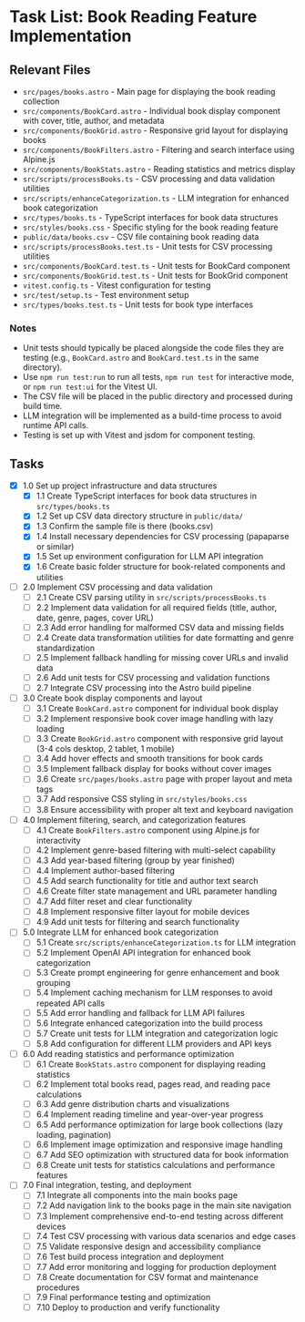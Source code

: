 # Task List: Book Reading Feature Implementation

## Relevant Files

- `src/pages/books.astro` - Main page for displaying the book reading collection
- `src/components/BookCard.astro` - Individual book display component with cover, title, author, and metadata
- `src/components/BookGrid.astro` - Responsive grid layout for displaying books
- `src/components/BookFilters.astro` - Filtering and search interface using Alpine.js
- `src/components/BookStats.astro` - Reading statistics and metrics display
- `src/scripts/processBooks.ts` - CSV processing and data validation utilities
- `src/scripts/enhanceCategorization.ts` - LLM integration for enhanced book categorization
- `src/types/books.ts` - TypeScript interfaces for book data structures
- `src/styles/books.css` - Specific styling for the book reading feature
- `public/data/books.csv` - CSV file containing book reading data
- `src/scripts/processBooks.test.ts` - Unit tests for CSV processing utilities
- `src/components/BookCard.test.ts` - Unit tests for BookCard component
- `src/components/BookGrid.test.ts` - Unit tests for BookGrid component
- `vitest.config.ts` - Vitest configuration for testing
- `src/test/setup.ts` - Test environment setup
- `src/types/books.test.ts` - Unit tests for book type interfaces

### Notes

- Unit tests should typically be placed alongside the code files they are testing (e.g., `BookCard.astro` and `BookCard.test.ts` in the same directory).
- Use `npm run test:run` to run all tests, `npm run test` for interactive mode, or `npm run test:ui` for the Vitest UI.
- The CSV file will be placed in the public directory and processed during build time.
- LLM integration will be implemented as a build-time process to avoid runtime API calls.
- Testing is set up with Vitest and jsdom for component testing.

## Tasks

- [x] 1.0 Set up project infrastructure and data structures
  - [x] 1.1 Create TypeScript interfaces for book data structures in `src/types/books.ts`
  - [x] 1.2 Set up CSV data directory structure in `public/data/`
  - [x] 1.3 Confirm the sample file is there (books.csv) 
  - [x] 1.4 Install necessary dependencies for CSV processing (papaparse or similar)
  - [x] 1.5 Set up environment configuration for LLM API integration
  - [x] 1.6 Create basic folder structure for book-related components and utilities

- [ ] 2.0 Implement CSV processing and data validation
  - [ ] 2.1 Create CSV parsing utility in `src/scripts/processBooks.ts`
  - [ ] 2.2 Implement data validation for all required fields (title, author, date, genre, pages, cover URL)
  - [ ] 2.3 Add error handling for malformed CSV data and missing fields
  - [ ] 2.4 Create data transformation utilities for date formatting and genre standardization
  - [ ] 2.5 Implement fallback handling for missing cover URLs and invalid data
  - [ ] 2.6 Add unit tests for CSV processing and validation functions
  - [ ] 2.7 Integrate CSV processing into the Astro build pipeline

- [ ] 3.0 Create book display components and layout
  - [ ] 3.1 Create `BookCard.astro` component for individual book display
  - [ ] 3.2 Implement responsive book cover image handling with lazy loading
  - [ ] 3.3 Create `BookGrid.astro` component with responsive grid layout (3-4 cols desktop, 2 tablet, 1 mobile)
  - [ ] 3.4 Add hover effects and smooth transitions for book cards
  - [ ] 3.5 Implement fallback display for books without cover images
  - [ ] 3.6 Create `src/pages/books.astro` page with proper layout and meta tags
  - [ ] 3.7 Add responsive CSS styling in `src/styles/books.css`
  - [ ] 3.8 Ensure accessibility with proper alt text and keyboard navigation

- [ ] 4.0 Implement filtering, search, and categorization features
  - [ ] 4.1 Create `BookFilters.astro` component using Alpine.js for interactivity
  - [ ] 4.2 Implement genre-based filtering with multi-select capability
  - [ ] 4.3 Add year-based filtering (group by year finished)
  - [ ] 4.4 Implement author-based filtering
  - [ ] 4.5 Add search functionality for title and author text search
  - [ ] 4.6 Create filter state management and URL parameter handling
  - [ ] 4.7 Add filter reset and clear functionality
  - [ ] 4.8 Implement responsive filter layout for mobile devices
  - [ ] 4.9 Add unit tests for filtering and search functionality

- [ ] 5.0 Integrate LLM for enhanced book categorization
  - [ ] 5.1 Create `src/scripts/enhanceCategorization.ts` for LLM integration
  - [ ] 5.2 Implement OpenAI API integration for enhanced book categorization
  - [ ] 5.3 Create prompt engineering for genre enhancement and book grouping
  - [ ] 5.4 Implement caching mechanism for LLM responses to avoid repeated API calls
  - [ ] 5.5 Add error handling and fallback for LLM API failures
  - [ ] 5.6 Integrate enhanced categorization into the build process
  - [ ] 5.7 Create unit tests for LLM integration and categorization logic
  - [ ] 5.8 Add configuration for different LLM providers and API keys

- [ ] 6.0 Add reading statistics and performance optimization
  - [ ] 6.1 Create `BookStats.astro` component for displaying reading statistics
  - [ ] 6.2 Implement total books read, pages read, and reading pace calculations
  - [ ] 6.3 Add genre distribution charts and visualizations
  - [ ] 6.4 Implement reading timeline and year-over-year progress
  - [ ] 6.5 Add performance optimization for large book collections (lazy loading, pagination)
  - [ ] 6.6 Implement image optimization and responsive image handling
  - [ ] 6.7 Add SEO optimization with structured data for book information
  - [ ] 6.8 Create unit tests for statistics calculations and performance features

- [ ] 7.0 Final integration, testing, and deployment
  - [ ] 7.1 Integrate all components into the main books page
  - [ ] 7.2 Add navigation link to the books page in the main site navigation
  - [ ] 7.3 Implement comprehensive end-to-end testing across different devices
  - [ ] 7.4 Test CSV processing with various data scenarios and edge cases
  - [ ] 7.5 Validate responsive design and accessibility compliance
  - [ ] 7.6 Test build process integration and deployment
  - [ ] 7.7 Add error monitoring and logging for production deployment
  - [ ] 7.8 Create documentation for CSV format and maintenance procedures
  - [ ] 7.9 Final performance testing and optimization
  - [ ] 7.10 Deploy to production and verify functionality
